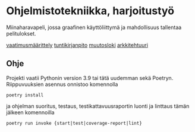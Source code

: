 # Ohjelmistotekniikka, harjoitustyö

Miinaharavapeli, jossa graafinen käyttöliittymä ja mahdollisuus tallentaa pelitulokset.

[vaatimusmäärittely](/dokumentaatio/vaatimusmaarittely.md)
[tuntikirjanpito](/dokumentaatio/tuntikirjanpito.md)
[muutosloki](/dokumentaatio/changelog.md)
[arkkitehtuuri](/dokumentaatio/arkkitehtuuri.md)

## Ohje

Projekti vaatii Pythonin version 3.9 tai tätä uudemman sekä Poetryn.
Riippuvuuksien asennus onnistoo komennolla

	poetry install

ja ohjelman suoritus, testaus, testikattavuusraportin luonti ja linttaus tämän jälkeen komennoilla

	poetry run invoke {start|test|coverage-report|lint}
